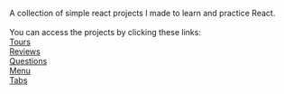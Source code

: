 A collection of simple react projects I made to learn and practice React. <br>
<br>
You can access the projects by clicking these links: <br>
[Tours](https://mpa-tours.netlify.app) <br>
[Reviews](https://mpa-reviews.netlify.app) <br>
[Questions](https://mpa-questions.netlify.app) <br>
[Menu](https://mpa-menu.netlify.app) <br>
[Tabs](https://mpa-tabs.netlify.app) <br>
